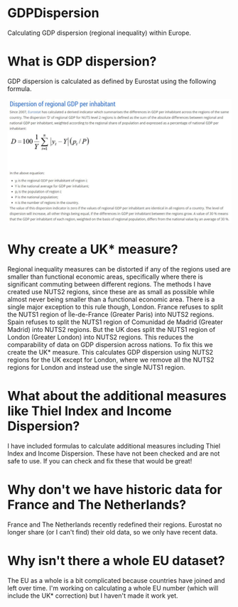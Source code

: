 # GDPDispersion
Calculating GDP dispersion (regional inequality) within Europe.

# What is GDP dispersion?
GDP dispersion is calculated as defined by Eurostat using the following formula.

![GDP dispersion formula](DispersionFormula.jpg)


# Why create a UK* measure?
Regional inequality measures can be distorted if any of the regions used are smaller than functional economic areas, specifically where there is significant commuting between different regions. The methods I have created use NUTS2 regions, since these are as small as possible while almost never being smaller than a functional economic area. There is a single major exception to this rule though, London. 
France refuses to split the NUTS1 region of Île-de-France (Greater Paris) into NUTS2 regions. Spain refuses to split the NUTS1 region of Comunidad de Madrid (Greater Madrid) into NUTS2 regions. But the UK does split the NUTS1 region of London (Greater London) into NUTS2 regions. This reduces the comparability of data on GDP dispersion across nations.
To fix this we create the UK* measure. This calculates GDP dispersion using NUTS2 regions for the UK except for London, where we remove all the NUTS2 regions for London and instead use the single NUTS1 region.

# What about the additional measures like Thiel Index and Income Dispersion?
I have included formulas to calculate additional measures including Thiel Index and Income Dispersion. These have not been checked and are not safe to use. If you can check and fix these that would be great!

# Why don't we have historic data for France and The Netherlands?
France and The Netherlands recently redefined their regions. Eurostat no longer share (or I can't find) their old data, so we only have recent data.

# Why isn't there a whole EU dataset?
The EU as a whole is a bit complicated because countries have joined and left over time. I'm working on calculating a whole EU number (which will include the UK* correction) but I haven't made it work yet.
